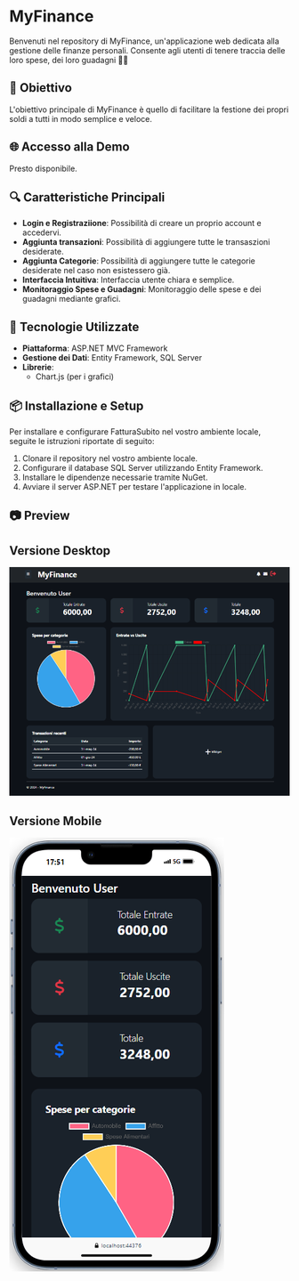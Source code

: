 # MyFinance

Benvenuti nel repository di MyFinance, un'applicazione web dedicata alla gestione delle finanze personali. Consente agli utenti di tenere traccia delle loro spese, dei loro guadagni 📄✨

## 🎯 Obiettivo

L'obiettivo principale di MyFinance è quello di facilitare la festione dei propri soldi a tutti in modo semplice e veloce.

## 🌐 Accesso alla Demo

Presto disponibile.

## 🔍 Caratteristiche Principali

- **Login e Registraziione**: Possibilità di creare un proprio account e accedervi.
- **Aggiunta transazioni**: Possibilità di aggiungere tutte le transaszioni desiderate.
- **Aggiunta Categorie**: Possibilità di aggiungere tutte le categorie desiderate nel caso non esistessero già.
- **Interfaccia Intuitiva**: Interfaccia utente chiara e semplice.
- **Monitoraggio Spese e Guadagni**: Monitoraggio delle spese e dei guadagni mediante grafici.

## 🚀 Tecnologie Utilizzate

- **Piattaforma**: ASP.NET MVC Framework
- **Gestione dei Dati**: Entity Framework, SQL Server
- **Librerie**:
  - Chart.js (per i grafici)

## 📦 Installazione e Setup

Per installare e configurare FatturaSubito nel vostro ambiente locale, seguite le istruzioni riportate di seguito:

1. Clonare il repository nel vostro ambiente locale.
2. Configurare il database SQL Server utilizzando Entity Framework.
3. Installare le dipendenze necessarie tramite NuGet.
4. Avviare il server ASP.NET per testare l'applicazione in locale.

## 📷 Preview
## Versione Desktop
![Foto Home Desktop](https://github.com/Vincenzolaveglia/MyFinance/blob/master/Content/imgs/ScreenDashboard.png)

## Versione Mobile
![Foto Home Mobile](https://github.com/Vincenzolaveglia/MyFinance/blob/master/Content/imgs/ScreenDashboardMobile.png)


